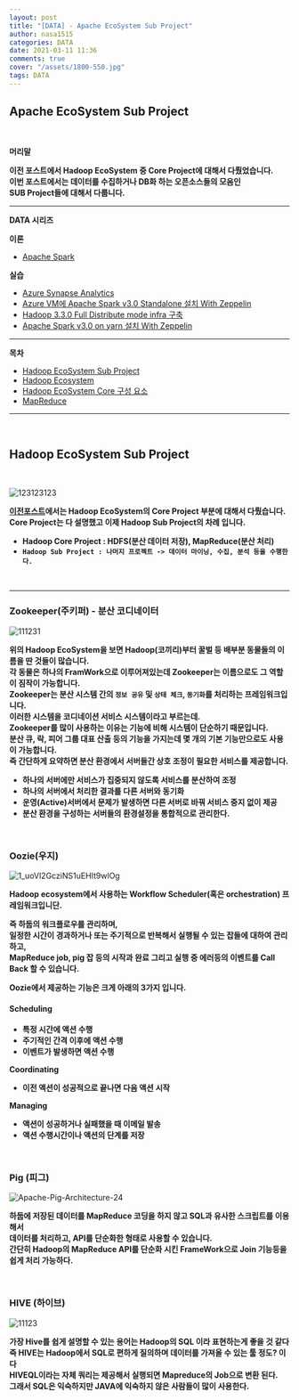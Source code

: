 ```yaml
---
layout: post
title: "[DATA] - Apache EcoSystem Sub Project"
author: nasa1515
categories: DATA
date: 2021-03-11 11:36
comments: true
cover: "/assets/1800-550.jpg"
tags: DATA
---
```




## **Apache EcoSystem Sub Project**


<br/>

**머리말**  

**이전 포스트에서 Hadoop EcoSystem 중 Core Project에 대해서 다뤘었습니다.**   
**이번 포스트에서는 데이터를 수집하거나 DB화 하는 오픈소스들의 모음인**  
**SUB Project들에 대해서 다룹니다.**  




  


 
---

**DATA 시리즈**

**이론**



 - [Apache Spark](https://nasa1515.github.io/data/2021/03/03/spark.html)


**실습** 

 - [Azure Synapse Analytics](https://nasa1515.github.io/data/2021/02/25/azure-synapse.html)
 - [Azure VM에 Apache Spark v3.0 Standalone 설치 With Zeppelin](https://nasa1515.github.io/data/2021/03/04/Spark2.html)
 - [Hadoop 3.3.0 Full Distribute mode infra 구축](https://nasa1515.github.io/data/2021/03/08/hadoop.html)
 - [Apache Spark v3.0 on yarn 설치 With Zeppelin](https://nasa1515.github.io/data/2021/03/10/spark-yarn.html)

---



**목차**


- [Hadoop EcoSystem Sub Project](#a1)
- [Hadoop Ecosystem](#a2)
- [Hadoop EcoSystem Core 구성 요소](#a3)
- [MapReduce](#a4)

--- 

<br/>

## **Hadoop EcoSystem Sub Project**   <a name="a1"></a>  

<br/>

![123123123](https://user-images.githubusercontent.com/69498804/110749647-be9a2880-8284-11eb-81ba-ab6f7a2e6dc1.png)





**[이전포스트](https://nasa1515.github.io/data/2021/03/11/hadoop.html#a4)에서는 Hadoop EcoSystem의 Core Project 부분에 대해서 다뤘습니다.**  
**Core Project는 다 설명했고 이제 Hadoop Sub Project의 차례 입니다.** 

* **Hadoop Core Project : HDFS(분산 데이터 저장), MapReduce(분산 처리)**
* **``Hadoop Sub Project : 나머지 프로젝트 -> 데이터 마이닝, 수집, 분석 등을 수행한다.``**



<br/>

---

### **Zookeeper(주키퍼) - 분산 코디네이터**


![111231](https://user-images.githubusercontent.com/69498804/111092196-b984f400-8578-11eb-9c77-727e7c82d5ae.jpg)


**위의 Hadoop EcoSystem을 보면 Hadoop(코끼리)부터 꿀벌 등 배부분 동물들의 이름을 딴 것들이 많습니다.**  
**각 동물은 하나의 FramWork으로 이루어져있는데 Zookeeper는 이름으로도 그 역할이 짐작이 가능합니다.**  
**Zookeeper는 분산 시스템 간의 ``정보 공유`` 및 ``상태 체크``, ``동기화``를 처리하는 프레임워크입니다.**  
**이러한 시스템을 코디네이션 서비스 시스템이라고 부르는데.**  
**Zookeeper를 많이 사용하는 이유는 기능에 비해 시스템이 단순하기 때문입니다.**  
**분산 큐, 락, 피어 그룹 대표 산출 등의 기능을 가지는데 몇 개의 기본 기능만으로도 사용이 가능합니다.**  
**즉 간단하게 요약하면 분산 환경에서 서버들간 상호 조정이 필요한 서비스를 제공합니다.**  

*   **하나의 서버에만 서비스가 집중되지 않도록 서비스를 분산하여 조정**  
* **하나의 서버에서 처리한 결과를 다른 서버와 동기화**
* **운영(Active)서버에서 문제가 발생하면 다른 서버로 바꿔 서비스 중지 없이 제공**  
* **분산 환경을 구성하는 서버들의 환경설정을 통합적으로 관리한다.**  


<br/>

### **Oozie(우지)**  

![1_uoVl2GcziNS1uEHIt9wlOg](https://user-images.githubusercontent.com/69498804/111094519-cf95b300-857e-11eb-8c6e-7c31ab91b513.png)


**Hadoop ecosystem에서 사용하는 Workflow Scheduler(혹은 orchestration) 프레임워크입니단.**

**즉 하둡의 워크플로우를 관리하며,**  
**일정한 시간이 경과하거나 또는 주기적으로 반복해서 실행될 수 있는 잡들에 대하여 관리하고,**  
**MapReduce job, pig 잡 등의 시작과 완료 그리고 실행 중 에러등의 이벤트를 Call Back 할 수 있습니다.**

**Oozie에서 제공하는 기능은 크게 아래의 3가지 입니다.**

#### **Scheduling**

* **특정 시간에 액션 수행**
* **주기적인 간격 이후에 액션 수행**
* **이벤트가 발생하면 액션 수행**

**Coordinating**

* **이전 액션이 성공적으로 끝나면 다음 액션 시작**

**Managing**

* **액션이 성공하거나 실패했을 때 이메일 발송**
* **액션 수행시간이나 액션의 단계를 저장**

<br/>


### **Pig (피그)**  

![Apache-Pig-Architecture-24](https://user-images.githubusercontent.com/69498804/111102796-4c7d5880-8590-11eb-8283-6c0f34676d58.png)


**하둡에 저장된 데이터를 MapReduce 코딩을 하지 않고 SQL과 유사한 스크립트를 이용해서**  
**데이터를 처리하고, API를 단순화한 형태로 사용할 수 있습니다.**  
**간단히 Hadoop의 MapReduce API를 단순화 시킨 FrameWork으로 Join 기능등을 쉽게 처리 가능하다.**  



<br/>


### **HIVE (하이브)**

![11123](https://user-images.githubusercontent.com/69498804/111102972-abdb6880-8590-11eb-8cb7-34bf542bf564.jpg)

**가장 Hive를 쉽게 설명할 수 있는 용어는 Hadoop의 SQL 이라 표현하는게 좋을 것 같다**  
**즉 HIVE는 Hadoop에서 SQL로 편하게 질의하며 데이터를 가져올 수 있는 툴 정도? 이다**   
**HIVEQL이라는 자체 쿼리는 제공해서 실행되면 Mapreduce의 Job으로 변환 된다.**  
**그래서 SQL은 익숙하지만 JAVA에 익숙하지 않은 사람들이 많이 사용한다.**
